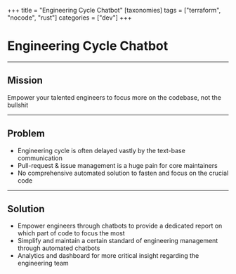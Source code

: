 +++
title = "Engineering Cycle Chatbot"
[taxonomies]
tags = ["terraform", "nocode", "rust"]
categories = ["dev"]
+++

# Engineering Cycle Chatbot

---

## Mission

Empower your talented engineers to focus more on the codebase, not the bullshit

---

## Problem

- Engineering cycle is often delayed vastly by the text-base communication
- Pull-request & issue management is a huge pain for core maintainers
- No comprehensive automated solution to fasten and focus on the crucial code

---

## Solution

- Empower engineers through chatbots to provide a dedicated report on which part of code to focus the most
- Simplify and maintain a certain standard of engineering management through automated chatbots
- Analytics and dashboard for more critical insight regarding the engineering team
